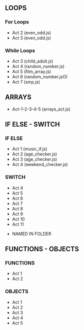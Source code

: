 ## LOOPS

### For Loops
- Act 2 (even_odd.js)
- Act 3 (even_odd.js)

### While Loops
- Act 3 (child_adult.js)
- Act 4 (random_number.js)
- Act 5 (film_array.js)
- Act 6 (random_number.jsO)
- Act 7 (smp.js)

## ARRAYS
- Act-1-2-3-4-5 (arrays_act.js)

## IF ELSE - SWITCH

### IF ELSE
- Act 1 (music_if.js)
- Act 2 (age_checker.js)
- Act 3 (age_checker.js)
- Act 4 (weekend_checker.js)

### SWITCH
- Act 4 
- Act 5 
- Act 6 
- Act 7 
- Act 8 
- Act 9 
- Act 10
- Act 11 
* NAMED IN FOLDER

## FUNCTIONS - OBJECTS

### FUNCTIONS
- Act 1 
- Act 2 

### OBJECTS
- Act 1 
- Act 2 
- Act 3 
- Act 4 
- Act 5
